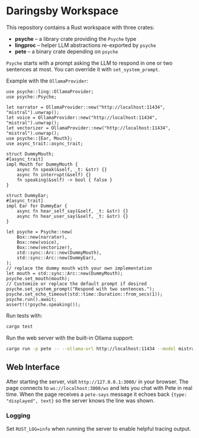 # Daringsby Workspace

This repository contains a Rust workspace with three crates:

- **psyche** – a library crate providing the `Psyche` type
- **lingproc** – helper LLM abstractions re-exported by `psyche`
- **pete** – a binary crate depending on `psyche`

`Psyche` starts with a prompt asking the LLM to respond in one or two sentences at most. You can override it with `set_system_prompt`.

Example with the `OllamaProvider`:

```rust,no_run
use psyche::ling::OllamaProvider;
use psyche::Psyche;

let narrator = OllamaProvider::new("http://localhost:11434", "mistral").unwrap();
let voice = OllamaProvider::new("http://localhost:11434", "mistral").unwrap();
let vectorizer = OllamaProvider::new("http://localhost:11434", "mistral").unwrap();
use psyche::{Ear, Mouth};
use async_trait::async_trait;

struct DummyMouth;
#[async_trait]
impl Mouth for DummyMouth {
    async fn speak(&self, _t: &str) {}
    async fn interrupt(&self) {}
    fn speaking(&self) -> bool { false }
}

struct DummyEar;
#[async_trait]
impl Ear for DummyEar {
    async fn hear_self_say(&self, _t: &str) {}
    async fn hear_user_say(&self, _t: &str) {}
}

let psyche = Psyche::new(
    Box::new(narrator),
    Box::new(voice),
    Box::new(vectorizer),
    std::sync::Arc::new(DummyMouth),
    std::sync::Arc::new(DummyEar),
);
// replace the dummy mouth with your own implementation
let mouth = std::sync::Arc::new(DummyMouth);
psyche.set_mouth(mouth);
// Customize or replace the default prompt if desired
psyche.set_system_prompt("Respond with two sentences.");
psyche.set_echo_timeout(std::time::Duration::from_secs(1));
psyche.run().await;
assert!(!psyche.speaking());
```


Run tests with:

```sh
cargo test
```

Run the web server with the built-in Ollama support:

```sh
cargo run -p pete -- --ollama-url http://localhost:11434 --model mistral
```
## Web Interface

After starting the server, visit `http://127.0.0.1:3000/` in your browser. The page connects to `ws://localhost:3000/ws` and lets you chat with Pete in real time.
When the page receives a `pete-says` message it echoes back `{type: "displayed", text}` so the server knows the line was shown.

### Logging

Set `RUST_LOG=info` when running the server to enable helpful tracing output.
